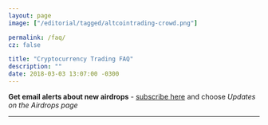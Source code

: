```yaml
---
layout: page
image: ["/editorial/tagged/altcointrading-crowd.png"]

permalink: /faq/
cz: false

title: "Cryptocurrency Trading FAQ"
description: ""
date: 2018-03-03 13:07:00 -0300
---
```



**Get email alerts about new airdrops** - [subscribe here](http://altcointrading.us15.list-manage1.com/subscribe?u=b5cca524e997c8e12f8ad51e1&id=9b56578f1c) and choose *Updates on the Airdrops page*

___________









<div class="clearfix"></div>


<div class="clearfix">
  <amp-iframe width="750px" height="140px" layout="fixed" sandbox="allow-scripts allow-same-origin allow-modals allow-popups allow-forms"
  src="https://amp2disqus.netlify.com/altcointrading/signup-banner.html"><amp-img layout="fill" src="/img/ads/ad-placeholder.jpg" placeholder></amp-img>
  </amp-iframe>
</div>

<div class="clearfix"></div>
